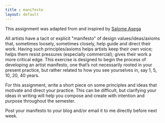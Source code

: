 ```yaml
---
title : manifesto
layout: default
---
```


This assignment was adapted from and inspired by [Salome Asega](https://twitter.com/suhlomay)

All artists have a tacit or explicit "manifesto" of design values/ideas/axioms that, sometimes loosely, sometimes closely, help guide and direct their work. Having such principles/axioms helps artists keep their own voice; helps them resist pressures (especially commercial); gives their work a more critical edge. This exercise is designed to begin the process of developing an artist manifesto, one that’s not necessarily rooted in your present practice, but rather related to how you see yourselves in, say 1, 5, 10, 20, 40 years.

For this assignment, write a short piece on some principles and ideas that motivate and direct your practice. This can be difficult, but clarifying your ideas in writing will help you compose and create with intention and purpose throughout the semester. 

Post your manifesto to your blog and/or email it to me directly before next week.